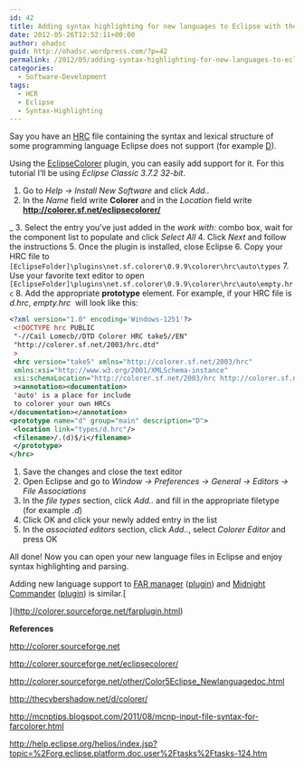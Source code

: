 ```yaml
---
id: 42
title: Adding syntax highlighting for new languages to Eclipse with the Colorer library
date: 2012-05-26T12:52:11+00:00
author: ohadsc
guid: http://ohadsc.wordpress.com/?p=42
permalink: /2012/05/adding-syntax-highlighting-for-new-languages-to-eclipse-with-the-colorer-library/
categories:
  - Software-Development
tags:
  - HCR
  - Eclipse
  - Syntax-Highlighting
---
```

Say you have an [HRC](http://colorer.sourceforge.net/hrc-ref/index.html) file containing the syntax and lexical structure of some programming language Eclipse does not support (for example [D](http://thecybershadow.net/d/colorer/)).

Using the [EclipseColorer](http://colorer.sourceforge.net/eclipsecolorer/) plugin, you can easily add support for it. For this tutorial I&#8217;ll be using _Eclipse Classic 3.7.2 32-bit_.

  1. Go to _Help -> Install New Software_ and click _Add.._
  2. In the _Name_ field write **Colorer** and in the _Location_ field write **http://colorer.sf.net/eclipsecolorer/**
  
_ 
  3. Select the entry you&#8217;ve just added in the _work with:_ combo box, wait for the component list to populate and click _Select All_
  4. Click _Next_ and follow the instructions
  5. Once the plugin is installed, close Eclipse
  6. Copy your HRC file to `[EclipseFolder]\plugins\net.sf.colorer\0.9.9\colorer\hrc\auto\types`
  7. Use your favorite text editor to open `[EclipseFolder]\plugins\net.sf.colorer\0.9.9\colorer\hrc\auto\empty.hrc`
  8. Add the appropriate **prototype** element. For example, if your HRC file is _d.hrc_, _empty.hrc_  will look like this:  
  
   ```xml 
   <?xml version="1.0" encoding='Windows-1251'?>
    <!DOCTYPE hrc PUBLIC
    "-//Cail Lomecb//DTD Colorer HRC take5//EN"
    "http://colorer.sf.net/2003/hrc.dtd"
    >
    <hrc version="take5" xmlns="http://colorer.sf.net/2003/hrc"
    xmlns:xsi="http://www.w3.org/2001/XMLSchema-instance"
    xsi:schemaLocation="http://colorer.sf.net/2003/hrc http://colorer.sf.net/2003/hrc.xsd"
    ><annotation><documentation>
    'auto' is a place for include
    to colorer your own HRCs
   </documentation></annotation>
   <prototype name="d" group="main" description="D">
    <location link="types/d.hrc"/>
    <filename>/.(d)$/i</filename>
    </prototype>
   </hrc> 
   ```
 
 1. Save the changes and close the text editor
 1. Open Eclipse and go to _Window -> Preferences -> General -> Editors -> File Associations_
 1. In the _file types_ section, click _Add.._ and fill in the appropriate filetype (for example _.d_)
 1. Click OK and click your newly added entry in the list
 1. In the _associated editors_ section, click _Add.._, select _Colorer Editor_ and press OK

All done! Now you can open your new language files in Eclipse and enjoy syntax highlighting and parsing.

Adding new language support to [FAR manager](http://www.farmanager.com/) ([plugin](http://colorer.sourceforge.net/farplugin.html)) and [Midnight Commander](http://www.gnu.org/software/mc/) ([plugin](http://colorer.sourceforge.net/mc.html)) is similar.[
  
](http://colorer.sourceforge.net/farplugin.html) 

**References**

<http://colorer.sourceforge.net>

<http://colorer.sourceforge.net/eclipsecolorer/>

<http://colorer.sourceforge.net/other/Color5Eclipse_Newlanguagedoc.html>

<http://thecybershadow.net/d/colorer/>

<http://mcnptips.blogspot.com/2011/08/mcnp-input-file-syntax-for-farcolorer.html>

<http://help.eclipse.org/helios/index.jsp?topic=%2Forg.eclipse.platform.doc.user%2Ftasks%2Ftasks-124.htm>